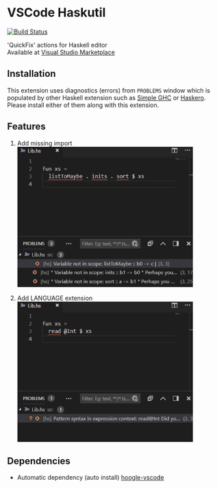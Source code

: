 # VSCode Haskutil
[![Build Status](https://travis-ci.org/EduardSergeev/vscode-haskutil.svg?branch=master)](https://travis-ci.org/EduardSergeev/vscode-haskutil)

'QuickFix' actions for Haskell editor  
Available at [Visual Studio Marketplace](https://marketplace.visualstudio.com/items?itemName=Edka.haskutil)

## Installation
This extension uses diagnostics (errors) from `PROBLEMS` window which is populated by other Haskell extension such as [Simple GHC](https://marketplace.visualstudio.com/items?itemName=dramforever.vscode-ghc-simple) or [Haskero](https://marketplace.visualstudio.com/items?itemName=Vans.haskero). Please install either of them along with this extension.

## Features

1. Add missing import  
![Add missing import](/images/AddImport_sm.gif "Add missing import")

2. Add LANGUAGE extension  
![Add extension](/images/AddExtension_sm.gif "Add extension")

## Dependencies

 * Automatic dependency (auto install) [hoogle-vscode](https://marketplace.visualstudio.com/items?itemName=jcanero.hoogle-vscode)
